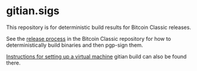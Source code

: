 # gitian.sigs
This repository is for deterministic build results for Bitcoin Classic releases.

See the [release process](https://github.com/bitcoinclassic/bitcoinclassic/blob/0.12/doc/release-process.md)
in the Bitcoin Classic repository for how to
deterministically build binaries and then pgp-sign them.

[Instructions for setting up a virtual machine](https://github.com/bitcoinclassic/bitcoinclassic/blob/0.12/doc/gitian-building.md) 
gitian build can also be found there.
